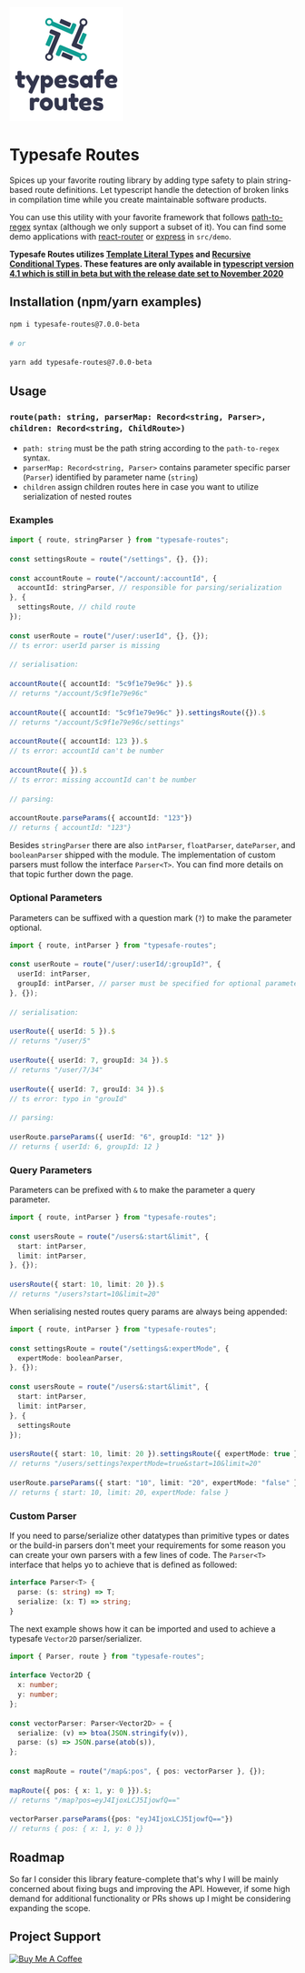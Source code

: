 <img title="logo" src="logo.png" />

# Typesafe Routes

Spices up your favorite routing library by adding type safety to plain string-based route definitions. Let typescript handle the detection of broken links in compilation time while you create maintainable software products.

You can use this utility with your favorite framework that follows [path-to-regex](https://github.com/pillarjs/path-to-regexp) syntax (although we only support a subset of it). You can find some demo applications with [react-router](https://reacttraining.com/react-router/) or [express](https://expressjs.com/) in `src/demo`.

**Typesafe Routes utilizes [Template Literal Types](https://devblogs.microsoft.com/typescript/announcing-typescript-4-1-beta/#template-literal-types) and [Recursive Conditional Types](https://devblogs.microsoft.com/typescript/announcing-typescript-4-1-beta/#recursive-conditional-types). These features are only available in [typescript version 4.1 which is still in beta but with the release date set to November 2020](https://github.com/microsoft/TypeScript/issues/40124)**

## Installation (npm/yarn examples)

``` sh
npm i typesafe-routes@7.0.0-beta

# or

yarn add typesafe-routes@7.0.0-beta
```

## Usage

### `route(path: string, parserMap: Record<string, Parser>, children: Record<string, ChildRoute>)`

* `path: string` must be the path string according to the `path-to-regex` syntax.
* `parserMap: Record<string, Parser>` contains parameter specific parser (`Parser`) identified by parameter name (`string`)
* `children` assign children routes here in case you want to utilize serialization of nested routes

### Examples

``` ts
import { route, stringParser } from "typesafe-routes";

const settingsRoute = route("/settings", {}, {});

const accountRoute = route("/account/:accountId", {
  accountId: stringParser, // responsible for parsing/serialization
}, {
  settingsRoute, // child route
});

const userRoute = route("/user/:userId", {}, {});
// ts error: userId parser is missing

// serialisation:

accountRoute({ accountId: "5c9f1e79e96c" }).$
// returns "/account/5c9f1e79e96c"

accountRoute({ accountId: "5c9f1e79e96c" }).settingsRoute({}).$
// returns "/account/5c9f1e79e96c/settings"

accountRoute({ accountId: 123 }).$
// ts error: accountId can't be number 

accountRoute({ }).$
// ts error: missing accountId can't be number

// parsing:

accountRoute.parseParams({ accountId: "123"})
// returns { accountId: "123"}

```

Besides `stringParser` there are also `intParser`, `floatParser`, `dateParser`, and `booleanParser` shipped with the module. The implementation of custom parsers must follow the interface `Parser<T>`. You can find more details on that topic further down the page.

### Optional Parameters

Parameters can be suffixed with a question mark (`?`) to make the parameter optional.

``` ts
import { route, intParser } from "typesafe-routes";

const userRoute = route("/user/:userId/:groupId?", {
  userId: intParser,
  groupId: intParser, // parser must be specified for optional parameters
}, {});

// serialisation:

userRoute({ userId: 5 }).$
// returns "/user/5"

userRoute({ userId: 7, groupId: 34 }).$
// returns "/user/7/34"

userRoute({ userId: 7, grouId: 34 }).$
// ts error: typo in "grouId"

// parsing:

userRoute.parseParams({ userId: "6", groupId: "12" })
// returns { userId: 6, groupId: 12 }
```

### Query Parameters

Parameters can be prefixed with `&` to make the parameter a query parameter.

``` ts
import { route, intParser } from "typesafe-routes";

const usersRoute = route("/users&:start&limit", {
  start: intParser,
  limit: intParser,
}, {});

usersRoute({ start: 10, limit: 20 }).$
// returns "/users?start=10&limit=20"
```

When serialising nested routes query params are always being appended:

``` ts
import { route, intParser } from "typesafe-routes";

const settingsRoute = route("/settings&:expertMode", {
  expertMode: booleanParser,
}, {});

const usersRoute = route("/users&:start&limit", {
  start: intParser,
  limit: intParser,
}, {
  settingsRoute
});

usersRoute({ start: 10, limit: 20 }).settingsRoute({ expertMode: true })$
// returns "/users/settings?expertMode=true&start=10&limit=20"

userRoute.parseParams({ start: "10", limit: "20", expertMode: "false" });
// returns { start: 10, limit: 20, expertMode: false }
```

### Custom Parser 

If you need to parse/serialize other datatypes than primitive types or dates or the build-in parsers don't meet your requirements for some reason you can create your own parsers with a few lines of code. The `Parser<T>` interface that helps yo to achieve that is defined as followed:

``` ts
interface Parser<T> {
  parse: (s: string) => T;
  serialize: (x: T) => string;
}
```

The next example shows how it can be imported and used to achieve a typesafe `Vector2D` parser/serializer.

``` ts
import { Parser, route } from "typesafe-routes";

interface Vector2D {
  x: number;
  y: number;
};

const vectorParser: Parser<Vector2D> = {
  serialize: (v) => btoa(JSON.stringify(v)),
  parse: (s) => JSON.parse(atob(s)),
};

const mapRoute = route("/map&:pos", { pos: vectorParser }, {});

mapRoute({ pos: { x: 1, y: 0 }}).$;
// returns "/map?pos=eyJ4IjoxLCJ5IjowfQ=="

vectorParser.parseParams({pos: "eyJ4IjoxLCJ5IjowfQ=="})
// returns { pos: { x: 1, y: 0 }}
```

## Roadmap

So far I consider this library feature-complete that's why I will be mainly concerned about fixing bugs and improving the API. However, if some high demand for additional functionality or PRs shows up I might be considering expanding the scope.

## Project Support

<a href="https://www.buymeacoffee.com/kruschid" target="_blank"><img width="30%" src="https://cdn.buymeacoffee.com/buttons/v2/default-orange.png" alt="Buy Me A Coffee" ></a>
